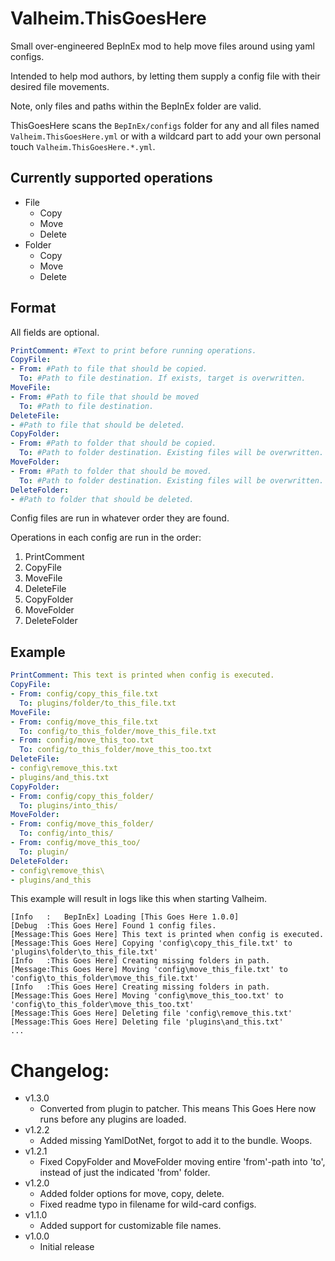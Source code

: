 # Valheim.ThisGoesHere

Small over-engineered BepInEx mod to help move files around using yaml configs.

Intended to help mod authors, by letting them supply a config file with their desired file movements.

Note, only files and paths within the BepInEx folder are valid.

ThisGoesHere scans the `BepInEx/configs` folder for any and all files named `Valheim.ThisGoesHere.yml` or with a wildcard part to add your own personal touch `Valheim.ThisGoesHere.*.yml`.

## Currently supported operations
- File
  - Copy
  - Move
  - Delete
- Folder
  - Copy
  - Move
  - Delete

## Format

All fields are optional.

```yml
PrintComment: #Text to print before running operations.
CopyFile:
- From: #Path to file that should be copied.
  To: #Path to file destination. If exists, target is overwritten.
MoveFile:
- From: #Path to file that should be moved
  To: #Path to file destination.
DeleteFile:
- #Path to file that should be deleted.
CopyFolder:
- From: #Path to folder that should be copied.
  To: #Path to folder destination. Existing files will be overwritten.
MoveFolder:
- From: #Path to folder that should be moved.
  To: #Path to folder destination. Existing files will be overwritten.
DeleteFolder:
- #Path to folder that should be deleted.
```
Config files are run in whatever order they are found.

Operations in each config are run in the order:
1. PrintComment
2. CopyFile
3. MoveFile
4. DeleteFile
5. CopyFolder
6. MoveFolder
7. DeleteFolder

## Example

```yaml
PrintComment: This text is printed when config is executed.
CopyFile:
- From: config/copy_this_file.txt
  To: plugins/folder/to_this_file.txt
MoveFile:
- From: config/move_this_file.txt
  To: config/to_this_folder/move_this_file.txt
- From: config/move_this_too.txt
  To: config/to_this_folder/move_this_too.txt
DeleteFile:
- config\remove_this.txt
- plugins/and_this.txt
CopyFolder:
- From: config/copy_this_folder/
  To: plugins/into_this/
MoveFolder:
- From: config/move_this_folder/
  To: config/into_this/
- From: config/move_this_too/
  To: plugin/
DeleteFolder:
- config\remove_this\
- plugins/and_this
```

This example will result in logs like this when starting Valheim.

```log
[Info   :   BepInEx] Loading [This Goes Here 1.0.0]
[Debug  :This Goes Here] Found 1 config files.
[Message:This Goes Here] This text is printed when config is executed.
[Message:This Goes Here] Copying 'config\copy_this_file.txt' to 'plugins\folder\to_this_file.txt'
[Info   :This Goes Here] Creating missing folders in path.
[Message:This Goes Here] Moving 'config\move_this_file.txt' to 'config\to_this_folder\move_this_file.txt'
[Info   :This Goes Here] Creating missing folders in path.
[Message:This Goes Here] Moving 'config\move_this_too.txt' to 'config\to_this_folder\move_this_too.txt'
[Message:This Goes Here] Deleting file 'config\remove_this.txt'
[Message:This Goes Here] Deleting file 'plugins\and_this.txt'
...
```

# Changelog:
- v1.3.0
  - Converted from plugin to patcher. This means This Goes Here now runs before any plugins are loaded.
- v1.2.2
  - Added missing YamlDotNet, forgot to add it to the bundle. Woops.
- v1.2.1
  - Fixed CopyFolder and MoveFolder moving entire 'from'-path into 'to', instead of just the indicated 'from' folder.
- v1.2.0
  - Added folder options for move, copy, delete.
  - Fixed readme typo in filename for wild-card configs.
- v1.1.0
  - Added support for customizable file names.
- v1.0.0
  - Initial release